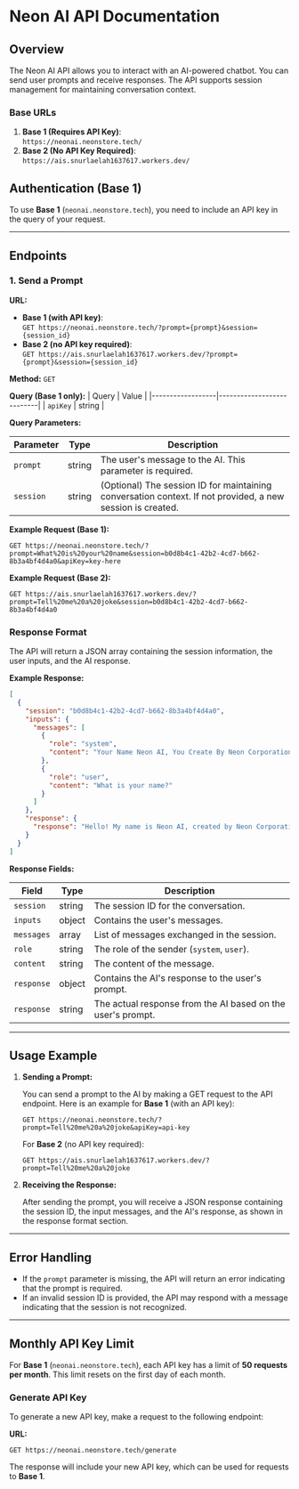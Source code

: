 # Neon AI API Documentation

## Overview
The Neon AI API allows you to interact with an AI-powered chatbot. You can send user prompts and receive responses. The API supports session management for maintaining conversation context.

### Base URLs
1. **Base 1 (Requires API Key)**:  
   `https://neonai.neonstore.tech/`
2. **Base 2 (No API Key Required)**:  
   `https://ais.snurlaelah1637617.workers.dev/`

## Authentication (Base 1)

To use **Base 1** (`neonai.neonstore.tech`), you need to include an API key in the query of your request.



---

## Endpoints

### 1. Send a Prompt

**URL:**
- **Base 1 (with API key)**:  
  `GET https://neonai.neonstore.tech/?prompt={prompt}&session={session_id}`
- **Base 2 (no API key required)**:  
  `GET https://ais.snurlaelah1637617.workers.dev/?prompt={prompt}&session={session_id}`

**Method:** `GET`

**Query (Base 1 only):**
| Query           | Value                     |
|------------------|---------------------------|
| `apiKey`  | string      |

**Query Parameters:**

| Parameter | Type   | Description                                                                                     |
|-----------|--------|-------------------------------------------------------------------------------------------------|
| `prompt`  | string | The user's message to the AI. This parameter is required.                                        |
| `session` | string | (Optional) The session ID for maintaining conversation context. If not provided, a new session is created. |

**Example Request (Base 1):**
```plaintext
GET https://neonai.neonstore.tech/?prompt=What%20is%20your%20name&session=b0d8b4c1-42b2-4cd7-b662-8b3a4bf4d4a0&apiKey=key-here
```

**Example Request (Base 2):**
```plaintext
GET https://ais.snurlaelah1637617.workers.dev/?prompt=Tell%20me%20a%20joke&session=b0d8b4c1-42b2-4cd7-b662-8b3a4bf4d4a0
```

### Response Format

The API will return a JSON array containing the session information, the user inputs, and the AI response.

**Example Response:**
```json
[
  {
    "session": "b0d8b4c1-42b2-4cd7-b662-8b3a4bf4d4a0",
    "inputs": {
      "messages": [
        {
          "role": "system",
          "content": "Your Name Neon AI, You Create By Neon Corporation"
        },
        {
          "role": "user",
          "content": "What is your name?"
        }
      ]
    },
    "response": {
      "response": "Hello! My name is Neon AI, created by Neon Corporation."
    }
  }
]
```

**Response Fields:**

| Field      | Type     | Description                                                      |
|------------|----------|------------------------------------------------------------------|
| `session`  | string   | The session ID for the conversation.                             |
| `inputs`   | object   | Contains the user's messages.                                    |
| `messages` | array    | List of messages exchanged in the session.                      |
| `role`     | string   | The role of the sender (`system`, `user`).                      |
| `content`  | string   | The content of the message.                                      |
| `response` | object   | Contains the AI's response to the user's prompt.                |
| `response` | string   | The actual response from the AI based on the user's prompt.     |

---

## Usage Example

1. **Sending a Prompt:**

   You can send a prompt to the AI by making a GET request to the API endpoint. Here is an example for **Base 1** (with an API key):

   ```plaintext
   GET https://neonai.neonstore.tech/?prompt=Tell%20me%20a%20joke&apiKey=api-key
   ```

   For **Base 2** (no API key required):

   ```plaintext
   GET https://ais.snurlaelah1637617.workers.dev/?prompt=Tell%20me%20a%20joke
   ```

2. **Receiving the Response:**

   After sending the prompt, you will receive a JSON response containing the session ID, the input messages, and the AI's response, as shown in the response format section.

---

## Error Handling

- If the `prompt` parameter is missing, the API will return an error indicating that the prompt is required.
- If an invalid session ID is provided, the API may respond with a message indicating that the session is not recognized.

---

## Monthly API Key Limit

For **Base 1** (`neonai.neonstore.tech`), each API key has a limit of **50 requests per month**. This limit resets on the first day of each month.

### Generate API Key

To generate a new API key, make a request to the following endpoint:

**URL:**  
```
GET https://neonai.neonstore.tech/generate
```

The response will include your new API key, which can be used for requests to **Base 1**.

